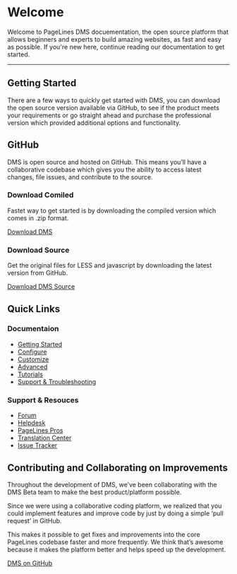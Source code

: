 <h1 class="text-info">Welcome</h3>
	<p class="text-info lead">Welcome to PageLines DMS docuementation, the open source platform that allows beginners and experts to build amazing websites, as fast and easy as possible. If you're new here, continue reading our documentation to get started.</p>
<hr>

<h2>Getting Started</h2>
<p>There are a few ways to quickly get started with DMS, you can download the open source version  available via GitHub, to see if the product meets your requirements or go straight ahead and purchase the professional version which provided additional options and functionality.</p>

<h2>GitHub</h2>

<p>DMS is open source and hosted on GitHub. This means you’ll have a collaborative codebase which gives you the ability to access latest changes, file issues, and contribute to the source.</p>

<div class="row-fluid">
	<div class="span6">
		<h3>Download Comiled</h3>
		<p>Fastet way to get started is by downloading the compiled version which comes in .zip format.</p>
		<p><a class="btn btn-large btn-primary" href="# target="_blank""><i class="icon-github"></i> Download DMS</a></p>
	</div>
	<div class="span6">
		<h3>Download Source</h3>
		<p>Get the original files for LESS and javascript by downloading the latest version from GitHub.
		<p><a class="btn btn-large btn-success" href="# target="_blank""><i class="icon-github"></i> Download DMS Source</a></p>
	</div>
</div>

<h2>Quick Links</h2>

<div class="row-fluid">
	<div class="span6">
		<h3>Documentaion</h3>
		<ul>
			<li><a href="http://docs.pagelines.com/getting-started/">Getting Started</a></li>
			<li><a href="http://docs.pagelines.com/configure/">Configure</a></li>
			<li><a href="http://docs.pagelines.com/customize/">Customize</a></li>
			<li><a href="http://docs.pagelines.com/advanced/">Advanced</a></li>
			<li><a href="http://docs.pagelines.com/tutorials/">Tutorials</a></li>
			<li><a href="http://docs.pagelines.com/support-troubleshooting/">Support & Troubleshooting</a></li>
		</ul>
	</div>
	<div class="span6">
		<h3>Support & Resouces</h3>
		<ul>
			<li><a href="http://www.pagelines.com/forum/">Forum</a></li>
			<li><a href="http://www.pagelines.com/contact/">Helpdesk</a></li>
			<li><a href="http://www.pagelines.com/pros/">PageLines Pros</a></li>
			<li><a href="http://pagelines.com/translate/projects/">Translation Center</a></li>
			<li><a href="https://github.com/pagelines/DMS/issues">Issue Tracker</a></li>
		</ul>
	</div>
</div>

<h2>Contributing and Collaborating on Improvements</h2>

<p>Throughout the development of DMS, we’ve been collaborating with the DMS Beta team to make the best product/platform possible.</p>

<p>Since we were using a collaborative coding platform, we realized that you could implement features and improve code by just by doing a simple ‘pull request’ in GitHub.</p>

<p>This makes it possible to get fixes and improvements into the core PageLines codebase faster and more frequently. We think that’s awesome because it makes the platform better and helps speed up the development.</p>

<p><a class="btn btn-large btn-primary" href="https://github.com/pagelines/DMS" target="_blank"><i class="icon-github-alt"></i> DMS on GitHub</a></p>